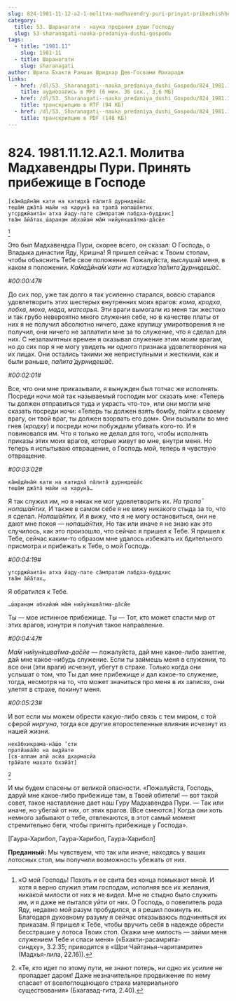 ```yaml
---
slug: 824-1981-11-12-a2-1-molitva-madhavendry-puri-prinyat-pribezhishhe-v-gospode
category:
  title: 53. Шаранагати - наука предания души Господу
  slug: 53-sharanagati-nauka-predaniya-dushi-gospodu
tags:
  - title: "1981.11"
    slug: 1981-11
  - title: Шаранагати
    slug: sharanagati
author: Шрила Бхакти Ракшак Шридхар Дев-Госвами Махарадж
links:
  - href: /dl/53._Sharanagati--nauka_predaniya_dushi_Gospodu/824_1981.11.12.A2.1_SridharMj_Molitva_Madhavendry_Puri_Prinjat_pribezhishhe_v_Gospode.mp3
    title: аудиозапись в MP3 (6 мин. 36 сек., 3,6 МБ)
  - href: /dl/53._Sharanagati--nauka_predaniya_dushi_Gospodu/824_1981.11.12.A2.1_SridharMj_Molitva_Madhavendry_Puri_Prinjat_pribezhishhe_v_Gospode.rtf
    title: транскрипцию в RTF (94 КБ)
  - href: /dl/53._Sharanagati--nauka_predaniya_dushi_Gospodu/824_1981.11.12.A2.1_SridharMj_Molitva_Madhavendry_Puri_Prinjat_pribezhishhe_v_Gospode.pdf
    title: транскрипцию в PDF (148 КБ)
---
```


# 824. 1981.11.12.A2.1. Молитва Мадхавендры Пури. Принять прибежище в Господе

    [ка̄ма̄дӣна̄м̇ кати на катидха̄ па̄лита̄ дурнидеш́а̄с
    теша̄м̇ джа̄та̄ майи на карун̣а̄ на трапа̄ нопаш́а̄нтих̣
    утср̣джйаита̄н атха йаду-пате са̄мпратам̇ лабдха-буддхис]
    тва̄м а̄йа̄тах̣ ш́аран̣ам абхайам̇ ма̄м̇ нийун̇кшва̄тма-да̄сйе
[^_ftn1]

Это был Мадхавендра Пури, скорее всего, он сказал: О Господь, о Владыка династии Яду, Кришна! Я пришел сейчас к Твоим стопам, чтобы объяснить Тебе свое положение. Пожалуйста, выслушай меня, в каком я положении. *Ка̄ма̄дӣна̄м̇ кати на катидха̄ па̄лита̄ дурнидеш́а̄с*.

*#00:00:47#*

До сих пор, уже так долго я так усиленно старался, вовсю старался удовлетворить этих шестерых внутренних моих врагов: *кама*, *кродха*, *лобха*, *моха*, *мада*, *матсарья*. Эти враги вымогали из меня так жестоко и так грубо невероятно много служения себе, но в качестве платы от них я не получил абсолютно ничего, даже крупицу умиротворения я не получил, они ничего не заплатили мне за то служение, что я сделал для них. С незапамятных времен я оказывал служение этим моим врагам, но до сих пор я не могу увидеть ни одного признака удовлетворения на их лицах. Они остались такими же неприступными и жесткими, как и были раньше, *па̄лита̄ дурнидеш́а̄с.*

*#00:02:01#*

Все, что они мне приказывали, я вынужден был тотчас же исполнять. Посреди ночи мой так называемый господин мог сказать мне: «Теперь ты должен отправиться туда и украсть что-то», или они могли мне сказать посреди ночи: «Теперь ты должен взять бомбу, пойти к своему врагу, он твой враг, ты должен взорвать его дом». Они вызывали во мне гнев (*кродху*) и посреди ночи побуждали убивать кого-то. И я повиновался им. Что я только не делал для того, чтобы исполнять приказы этих моих врагов, которые живут во мне, внутри меня. Но теперь я испытываю отвращение, о Господь мой, теперь я чувствую отвращение.

*#00:03:02#*

    ка̄ма̄дӣна̄м̇ кати на катидха̄ па̄лита̄ дурнидеш́а̄с
    теша̄м̇ джа̄та̄ майи на карун̣а̄…

Я так служил им, но я никак не мог удовлетворить их. *На трапа̄ нопаш́а̄нтих̣.* И также в самом себе я не вижу никакого стыда за то, что я сделал. *Нопаш́а̄нтих̣*. И я вижу, что я не могу остановиться, они не дают мне покоя — *нопаш́а̄нтих̣*. Но так или иначе я не знаю как это случилось, как это произошло, что сейчас я пришел к Тебе. Я пришел к Тебе, сейчас каким-то образом мне удалось избежать их бдительного присмотра и прибежать к Тебе, о мой Господь.

*#00:04:19#*

    утср̣джйаита̄н атха йаду-пате са̄мпратам̇ лабдха-буддхис
    тва̄м а̄йа̄тах̣…

Я обратился к Тебе.

    …ш́аран̣ам абхайам̇ ма̄м̇ нийун̇кшва̄тма-да̄сйе

Ты — мое истинное прибежище. Ты — Тот, кто может спасти мир от этих врагов, изнутри я получил такое направление.

*#00:04:47#*

*Ма̄м̇ нийун̇кшва̄тма-да̄сйе* — пожалуйста, дай мне какое-либо занятие, дай мне какое-нибудь служение. Если ты займешь меня в служении, то все они (эти враги) исчезнут, убегут в страхе. Только когда они услышат о том, что Ты дал мне прибежище и дал какое-то служение, тогда, несмотря на то, что может значиться про меня в их записях, они улетят в страхе, покинут меня.

*#00:05:23#*

И вот если мы можем обрести какую-либо связь с тем миром, с той сферой *ниргуна*, тогда все другие второстепенные влияния исчезнут из нашей жизни.

    неха̄бхикрама-на̄ш́о ’сти
    пратйава̄йо на видйате
    [св-алпам апй асйа дхармасйа
    тра̄йате махато бхайа̄т]
[^_ftn2]

И мы будем спасены от великой опасности. «Пожалуйста, Господь, даруй мне какое-либо прибежище там, в Твоей обители! — вот такой совет, такое наставление дает наш Гуру Мадхавендра Пури. — Так или иначе, но убегай от них, от этих врагов. [Все смеются.] Когда они хоть немного забывают о тебе, отвлекаются, в этот самый момент стремительно беги, чтобы принять прибежище у Господа».

[Гаура-Харибол, Гаура-Харибол, Гаура-Харибол]

**Преданный:** Мы чувствуем, что так или иначе, находясь у ваших лотосных стоп, мы получили возможность убежать от них.



[^_ftn1]: «О мой Господь! Похоть и ее свита без конца помыкают мной. И хотя я верно служил этим господам, исполняя все их желания, никакой милости от них я не видел. Мне не стыдно было служить им, и я даже не пытался уйти от них. О Господь, о повелитель рода Яду, недавно мой разум пробудился, и я решил покинуть их. Благодаря духовному разуму я сейчас отказываюсь подчиняться их приказам. Я пришел к Тебе, чтобы вручить себя в надежде обрести бесстрашие у лотоса Твоих стоп. Окажи мне милость — займи меня служением Тебе и спаси меня» («Бхакти-расамрита-синдху», 3.2.35; приводится в «Шри Чайтанья-чаритамрите» (Мадхья-лила, 22.16)).

[^_ftn2]: «Те, кто идет по этому пути, не знают потерь, ни одно их усилие не пропадает даром! Даже незначительное продвижение по нему спасает от всепоглощающего страха материального существования» (Бхагавад-гита, 2.40).

